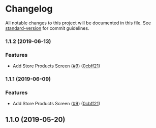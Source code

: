 # Changelog

All notable changes to this project will be documented in this file. See [standard-version](https://github.com/conventional-changelog/standard-version) for commit guidelines.

### 1.1.2 (2019-06-13)


### Features

* Add Store Products Screen ([#9](https://github.com/instachaw/instachaw.github.io/issues/9)) ([0cbff21](https://github.com/instachaw/instachaw.github.io/commit/0cbff21))



### 1.1.1 (2019-06-09)


### Features

* Add Store Products Screen ([#9](https://github.com/creatrixity/delight-ui/issues/9)) ([0cbff21](https://github.com/creatrixity/delight-ui/commit/0cbff21))



## 1.1.0 (2019-05-20)

